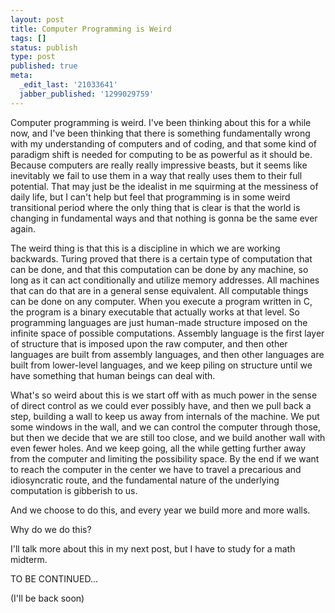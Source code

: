 ```yaml
---
layout: post
title: Computer Programming is Weird
tags: []
status: publish
type: post
published: true
meta:
  _edit_last: '21033641'
  jabber_published: '1299029759'
---
```

Computer programming is weird. I've been thinking about this for a while now, and I've been thinking that there is something fundamentally wrong with my understanding of computers and of coding, and that some kind of paradigm shift is needed for computing to be as powerful as it should be. Because computers are really really impressive beasts, but it seems like inevitably we fail to use them in a way that really uses them to their full potential. That may just be the idealist in me squirming at the messiness of daily life, but I can't help but feel that programming is in some weird transitional period where the only thing that is clear is that the world is changing in fundamental ways and that nothing is gonna be the same ever again. 

The weird thing is that this is a discipline in which we are working backwards. Turing proved that there is a certain type of computation that can be done, and that this computation can be done by any machine, so long as it can act conditionally and utilize memory addresses. All machines that can do that are in a general sense equivalent. All computable things can be done on any computer.  When you execute a program written in C, the program is a binary executable that actually works at that level. So programming languages are just human-made structure imposed on the infinite space of possible computations. Assembly language is the first layer of structure that is imposed upon the raw computer, and then other languages are built from assembly languages, and then other languages are built from lower-level languages, and we keep piling on structure until we have something that human beings can deal with. 

What's so weird about this is we start off with as much power in the sense of direct control as we could ever possibly have, and then we pull back a step, building a wall to keep us away from internals of the machine. We put some windows in the wall, and we can control the computer through those, but then we decide that we are still too close, and we build another wall with even fewer holes. And we keep going, all the while getting further away from the computer and limiting the possibility space. By the end if we want to reach the computer in the center we have to travel a precarious and idiosyncratic route, and the fundamental nature of the underlying computation is gibberish to us.

And we choose to do this, and every year we build more and more walls.

Why do we do this? 

I'll talk more about this in my next post, but I have to study for a math midterm.

TO BE CONTINUED...

(I'll be back soon)
